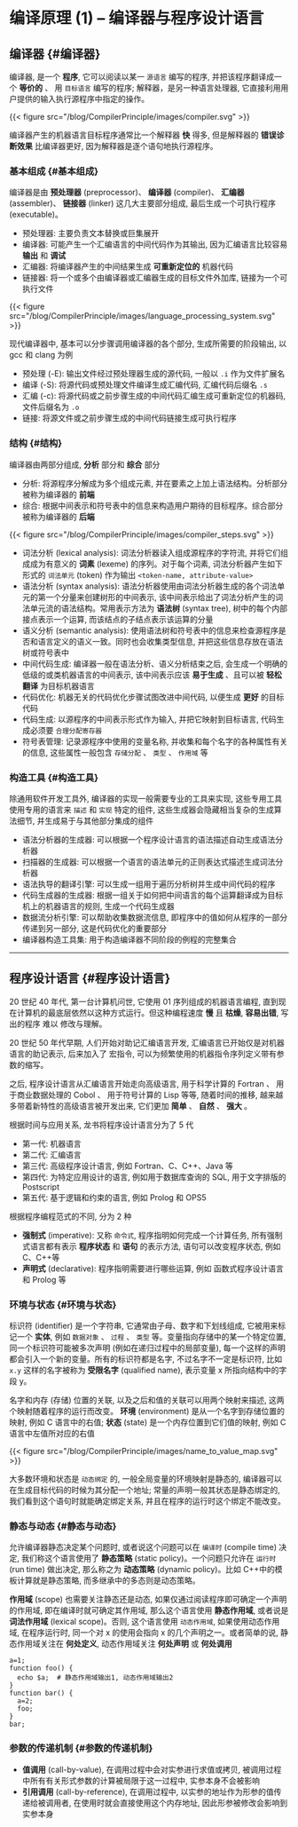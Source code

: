 # 编译原理 (1) – 编译器与程序设计语言


## 编译器 {#编译器}

编译器, 是一个 **程序**, 它可以阅读以某一 `源语言` 编写的程序, 并把该程序翻译成一个 **等价的** 、 用 `目标语言` 编写的程序; 解释器，是另一种语言处理器, 它直接利用用户提供的输入执行源程序中指定的操作。

{{< figure src="/blog/CompilerPrinciple/images/compiler.svg" >}}

编译器产生的机器语言目标程序通常比一个解释器 **快** 得多, 但是解释器的 **错误诊断效果** 比编译器更好, 因为解释器是逐个语句地执行源程序。


### 基本组成 {#基本组成}

编译器是由 **预处理器** (preprocessor)、 **编译器** (compiler)、 **汇编器** (assembler)、 **链接器** (linker) 这几大主要部分组成, 最后生成一个可执行程序 (executable)。

-   预处理器: 主要负责文本替换或巨集展开
-   编译器: 可能产生一个汇编语言的中间代码作为其输出, 因为汇编语言比较容易 **输出** 和 **调试**
-   汇编器: 将编译器产生的中间结果生成 **可重新定位的** 机器代码
-   链接器: 将一个或多个由编译器或汇编器生成的目标文件外加库, 链接为一个可执行文件

{{< figure src="/blog/CompilerPrinciple/images/language_processing_system.svg" >}}

现代编译器中, 基本可以分步骤调用编译器的各个部分, 生成所需要的阶段输出, 以 gcc 和 clang 为例

-   预处理 (-E): 输出文件经过预处理器生成的源代码, 一般以 `.i` 作为文件扩展名
-   编译 (-S): 将源代码或预处理文件编译生成汇编代码, 汇编代码后缀名 `.s`
-   汇编 (-c): 将源代码或之前步骤生成的中间代码汇编生成可重新定位的机器码, 文件后缀名为 `.o`
-   链接: 将源文件或之前步骤生成的中间代码链接生成可执行程序


### 结构 {#结构}

编译器由两部分组成, **分析** 部分和 **综合** 部分

-   分析: 将源程序分解成为多个组成元素, 并在要素之上加上语法结构。分析部分被称为编译器的 **前端**
-   综合: 根据中间表示和符号表中的信息来构造用户期待的目标程序。综合部分被称为编译器的 **后端**

{{< figure src="/blog/CompilerPrinciple/images/compiler_steps.svg" >}}

-   词法分析 (lexical analysis): 词法分析器读入组成源程序的字符流, 并将它们组成成为有意义的 **词素** (lexeme) 的序列。对于每个词素, 词法分析器产生如下形式的 `词法单元` (token) 作为输出 `<token-name, attribute-value>`
-   语法分析 (syntax analysis): 语法分析器使用由词法分析器生成的各个词法单元的第一个分量来创建树形的中间表示, 该中间表示给出了词法分析产生的词法单元流的语法结构。常用表示方法为 **语法树** (syntax tree), 树中的每个内部接点表示一个运算, 而该结点的子结点表示该运算的分量
-   语义分析 (semantic analysis): 使用语法树和符号表中的信息来检查源程序是否和语言定义的语义一致。同时也会收集类型信息, 并把这些信息存放在语法树或符号表中
-   中间代码生成: 编译器一般在语法分析、语义分析结束之后, 会生成一个明确的低级的或类机器语言的中间表示, 该中间表示应该 **易于生成** 、且可以被 **轻松翻译** 为目标机器语言
-   代码优化: 机器无关的代码优化步骤试图改进中间代码, 以便生成 **更好** 的目标代码
-   代码生成: 以源程序的中间表示形式作为输入, 并把它映射到目标语言, 代码生成必须要 `合理分配寄存器`
-   符号表管理: 记录源程序中使用的变量名称, 并收集和每个名字的各种属性有关的信息, 这些属性一般包含 `存储分配` 、 `类型` 、 `作用域` 等


### 构造工具 {#构造工具}

除通用软件开发工具外, 编译器的实现一般需要专业的工具来实现, 这些专用工具使用专用的语言来 `描述` 和 `实现` 特定的组件, 这些生成器会隐藏相当复杂的生成算法细节, 并生成易于与其他部分集成的组件

-   语法分析器的生成器: 可以根据一个程序设计语言的语法描述自动生成语法分析器
-   扫描器的生成器: 可以根据一个语言的语法单元的正则表达式描述生成词法分析器
-   语法执导的翻译引擎: 可以生成一组用于遍历分析树并生成中间代码的程序
-   代码生成器的生成器: 根据一组关于如何把中间语言的每个运算翻译成为目标机上的机器语言的规则, 生成一个代码生成器
-   数据流分析引擎: 可以帮助收集数据流信息, 即程序中的值如何从程序的一部分传递到另一部分, 这是代码优化的重要部分
-   编译器构造工具集: 用于构造编译器不同阶段的例程的完整集合

---


## 程序设计语言 {#程序设计语言}

20 世纪 40 年代, 第一台计算机问世, 它使用 01 序列组成的机器语言编程, 直到现在计算机的最底层依然以这种方式运行。但这种编程速度 **慢** 且 **枯燥**, **容易出错**, 写出的程序 <span class="underline">难以</span> 修改与理解。

20 世纪 50 年代早期, 人们开始对助记汇编语言开发, 汇编语言已开始仅是对机器语言的助记表示, 后来加入了 <span class="underline">宏指令</span>, 可以为频繁使用的机器指令序列定义带有参数的缩写。

之后, 程序设计语言从汇编语言开始走向高级语言, 用于科学计算的 <span class="underline">Fortran</span> 、 用于商业数据处理的 <span class="underline">Cobol</span> 、 用于符号计算的 <span class="underline">Lisp</span> 等等, 随着时间的推移, 越来越多带着新特性的高级语言被开发出来, 它们更加 **简单** 、 **自然** 、 **强大** 。

根据时间与应用关系, 龙书将程序设计语言分为了 5 代

-   第一代: 机器语言
-   第二代: 汇编语言
-   第三代: 高级程序设计语言, 例如 Fortran、C、C++、Java 等
-   第四代: 为特定应用设计的语言, 例如用于数据库查询的 SQL, 用于文字排版的 Postscript
-   第五代: 基于逻辑和约束的语言, 例如 Prolog 和 OPS5

根据程序编程范式的不同, 分为 2 种

-   **强制式** (imperative): 又称 `命令式`, 程序指明如何完成一个计算任务, 所有强制式语言都有表示 **程序状态** 和 **语句** 的表示方法, 语句可以改变程序状态, 例如 C、C++等
-   **声明式** (declarative): 程序指明需要进行哪些运算, 例如 函数式程序设计语言 和 Prolog 等


### 环境与状态 {#环境与状态}

标识符 (identifier) 是一个字符串, 它通常由子母、数字和下划线组成, 它被用来标记一个 **实体**, 例如 `数据对象` 、 `过程` 、 `类型` 等。变量指向存储中的某一个特定位置, 同一个标识符可能被多次声明 (例如在递归过程中的局部变量), 每一个这样的声明都会引入一个新的变量。所有的标识符都是名字, 不过名字不一定是标识符, 比如 `x.y` 这样的名字被称为 **受限名字** (qualified name), 表示变量 x 所指向结构中的字段 y。

名字和内存 (存储) 位置的关联, 以及之后和值的关联可以用两个映射来描述, 这两个映射随着程序的运行而改变。 **环境** (environment) 是从一个名字到存储位置的映射, 例如 C 语言中的右值; **状态** (state)  是一个内存位置到它们值的映射, 例如 C 语言中左值所对应的右值

{{< figure src="/blog/CompilerPrinciple/images/name_to_value_map.svg" >}}

大多数环境和状态是 `动态绑定` 的, 一般全局变量的环境映射是静态的, 编译器可以在生成目标代码的时候为其分配一个地址; 常量的声明一般其状态是静态绑定的, 我们看到这个语句时就能确定绑定关系, 并且在程序的运行时这个绑定不能改变。


### 静态与动态 {#静态与动态}

允许编译器静态决定某个问题时, 或者说这个问题可以在 `编译时` (compile time) 决定, 我们称这个语言使用了 **静态策略** (static policy)。一个问题只允许在 `运行时` (run time) 做出决定, 那么称之为 **动态策略** (dynamic policy)。比如 C++中的模板计算就是静态策略, 而多继承中的多态则是动态策略。

**作用域** (scope) 也需要关注静态还是动态, 如果仅通过阅读程序即可确定一个声明的作用域, 即在编译时就可确定其作用域, 那么这个语言使用 **静态作用域**, 或者说是 **词法作用域** (lexical scope)。否则, 这个语言使用 `动态作用域`, 如果使用动态作用域, 在程序运行时, 同一个对 x 的使用会指向 x 的几个声明之一。或者简单的说, 静态作用域关注在 **何处定义**, 动态作用域关注 **何处声明** 或 **何处调用**

```shell
a=1;
function foo() {
  echo $a;  # 静态作用域输出1, 动态作用域输出2
}
function bar() {
  a=2;
  foo;
}
bar;
```


### 参数的传递机制 {#参数的传递机制}

-   **值调用** (call-by-value), 在调用过程中会对实参进行求值或拷贝, 被调用过程中所有有关形式参数的计算被局限于这一过程中, 实参本身不会被影响
-   **引用调用** (call-by-reference), 在调用过程中, 以实参的地址作为形参的值传递给被调用者, 在使用时就会直接使用这个内存地址, 因此形参被修改会影响到实参本身

